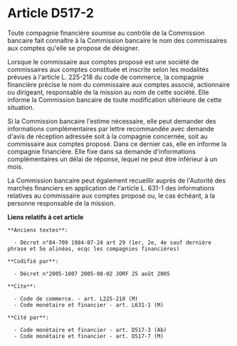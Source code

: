 # Article D517-2

Toute compagnie financière soumise au contrôle de la Commission bancaire fait connaître à la Commission bancaire le nom des
commissaires aux comptes qu'elle se propose de désigner.

Lorsque le commissaire aux comptes proposé est une société de commissaires aux comptes constituée et inscrite selon les
modalités prévues à l'article L. 225-218 du code de commerce, la compagnie financière précise le nom du commissaire aux
comptes associé, actionnaire ou dirigeant, responsable de la mission au nom de cette société. Elle informe la Commission
bancaire de toute modification ultérieure de cette situation.

Si la Commission bancaire l'estime nécessaire, elle peut demander des informations complémentaires par lettre recommandée
avec demande d'avis de réception adressée soit à la compagnie concernée, soit au commissaire aux comptes proposé. Dans ce
dernier cas, elle en informe la compagnie financière. Elle fixe dans sa demande d'informations complémentaires un délai de
réponse, lequel ne peut être inférieur à un mois.

La Commission bancaire peut également recueillir auprès de l'Autorité des marchés financiers en application de l'article L.
631-1 des informations relatives au commissaire aux comptes proposé ou, le cas échéant, à la personne responsable de la
mission.

**Liens relatifs à cet article**

	**Anciens textes**:

	  - Décret n°84-709 1984-07-24 art 29 (1er, 2e, 4e sauf dernière phrase et 5e alinéas, ecqc les compagnies financières)

	**Codifié par**:

	  - Décret n°2005-1007 2005-08-02 JORF 25 août 2005

	**Cite**:

	  - Code de commerce. - art. L225-218 (M)
	  - Code monétaire et financier - art. L631-1 (M)

	**Cité par**:

	  - Code monétaire et financier - art. D517-3 (Ab)
	  - Code monétaire et financier - art. D517-7 (M)
